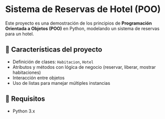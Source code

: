 # Sistema de Reservas de Hotel (POO)

Este proyecto es una demostración de los principios de **Programación Orientada a Objetos (POO)** en Python, 
modelando un sistema de reservas para un hotel.

## 🧱 Características del proyecto

- Definición de clases: `Habitacion`, `Hotel`
- Atributos y métodos con lógica de negocio (reservar, liberar, mostrar habitaciones)
- Interacción entre objetos
- Uso de listas para manejar múltiples instancias

## 🐍 Requisitos

- Python 3.x
